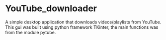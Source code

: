 # YouTube_downloader
A simple desktop application that downloads videos/playlists from YouTube.
This gui was built using python framework TKinter,
the main functions was from the module pytube.
